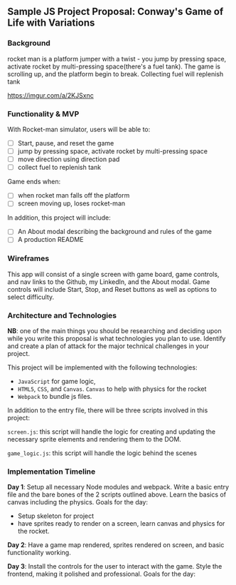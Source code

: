 ## Sample JS Project Proposal: Conway's Game of Life with Variations

### Background

rocket man is a platform jumper with a twist - you jump by pressing space, activate rocket by multi-pressing space(there's a fuel tank). The game is scrolling up, and the platform begin to break. Collecting fuel will replenish tank

https://imgur.com/a/2KJSxnc
  

### Functionality & MVP  

With Rocket-man simulator, users will be able to:

- [ ] Start, pause, and reset the game 
- [ ] jump by pressing space, activate rocket by multi-pressing space
- [ ] move direction using direction pad
- [ ] collect fuel to replenish tank

Game ends when:
- [ ] when rocket man falls off the platform
- [ ] screen moving up, loses rocket-man 

In addition, this project will include:

- [ ] An About modal describing the background and rules of the game
- [ ] A production README

### Wireframes

This app will consist of a single screen with game board, game controls, and nav links to the Github, my LinkedIn,
and the About modal.  Game controls will include Start, Stop, and Reset buttons as well as options to select difficulty.


### Architecture and Technologies

**NB**: one of the main things you should be researching and deciding upon while you write this proposal is what technologies you plan to use.  Identify and create a plan of attack for the major technical challenges in your project.

This project will be implemented with the following technologies:

- `JavaScript` for game logic,
- `HTML5`, `CSS`, and `Canvas`. `Canvas` to help with physics for the rocket
- `Webpack` to bundle js files.

In addition to the entry file, there will be three scripts involved in this project:

`screen.js`: this script will handle the logic for creating and updating the necessary sprite elements and rendering them to the DOM.

`game_logic.js`: this script will handle the logic behind the scenes


### Implementation Timeline

**Day 1**: Setup all necessary Node modules and webpack. Write a basic entry file and the bare bones of the 2 scripts outlined above. Learn the basics of canvas including the physics. Goals for the day:

- Setup skeleton for project
- have sprites ready to render on a screen, learn canvas and physics for the rocket.

**Day 2**: Have a game map rendered, sprites rendered on screen, and basic functionality working.

**Day 3**: Install the controls for the user to interact with the game.  Style the frontend, making it polished and professional.  Goals for the day:

